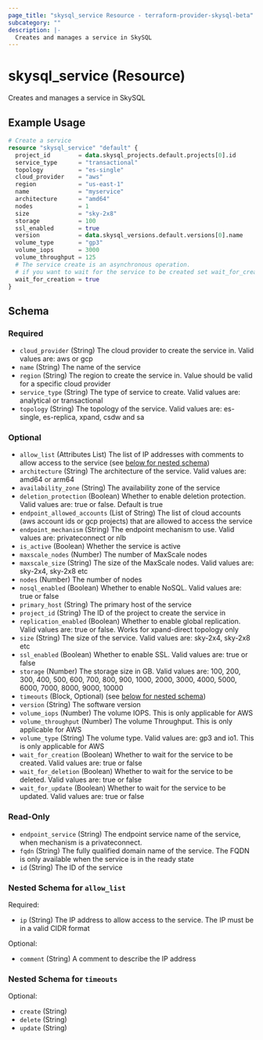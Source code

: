 ```yaml
---
page_title: "skysql_service Resource - terraform-provider-skysql-beta"
subcategory: ""
description: |-
  Creates and manages a service in SkySQL
---
```


# skysql_service (Resource)

Creates and manages a service in SkySQL

## Example Usage

```terraform
# Create a service
resource "skysql_service" "default" {
  project_id        = data.skysql_projects.default.projects[0].id
  service_type      = "transactional"
  topology          = "es-single"
  cloud_provider    = "aws"
  region            = "us-east-1"
  name              = "myservice"
  architecture      = "amd64"
  nodes             = 1
  size              = "sky-2x8"
  storage           = 100
  ssl_enabled       = true
  version           = data.skysql_versions.default.versions[0].name
  volume_type       = "gp3"
  volume_iops       = 3000
  volume_throughput = 125
  # The service create is an asynchronous operation.
  # if you want to wait for the service to be created set wait_for_creation to true
  wait_for_creation = true
}
```

<!-- schema generated by tfplugindocs -->
## Schema

### Required

- `cloud_provider` (String) The cloud provider to create the service in. Valid values are: aws or gcp
- `name` (String) The name of the service
- `region` (String) The region to create the service in. Value should be valid for a specific cloud provider
- `service_type` (String) The type of service to create. Valid values are: analytical or transactional
- `topology` (String) The topology of the service. Valid values are: es-single, es-replica, xpand, csdw and sa

### Optional

- `allow_list` (Attributes List) The list of IP addresses with comments to allow access to the service (see [below for nested schema](#nestedatt--allow_list))
- `architecture` (String) The architecture of the service. Valid values are: amd64 or arm64
- `availability_zone` (String) The availability zone of the service
- `deletion_protection` (Boolean) Whether to enable deletion protection. Valid values are: true or false. Default is true
- `endpoint_allowed_accounts` (List of String) The list of cloud accounts (aws account ids or gcp projects) that are allowed to access the service
- `endpoint_mechanism` (String) The endpoint mechanism to use. Valid values are: privateconnect or nlb
- `is_active` (Boolean) Whether the service is active
- `maxscale_nodes` (Number) The number of MaxScale nodes
- `maxscale_size` (String) The size of the MaxScale nodes. Valid values are: sky-2x4, sky-2x8 etc
- `nodes` (Number) The number of nodes
- `nosql_enabled` (Boolean) Whether to enable NoSQL. Valid values are: true or false
- `primary_host` (String) The primary host of the service
- `project_id` (String) The ID of the project to create the service in
- `replication_enabled` (Boolean) Whether to enable global replication. Valid values are: true or false. Works for xpand-direct topology only
- `size` (String) The size of the service. Valid values are: sky-2x4, sky-2x8 etc
- `ssl_enabled` (Boolean) Whether to enable SSL. Valid values are: true or false
- `storage` (Number) The storage size in GB. Valid values are: 100, 200, 300, 400, 500, 600, 700, 800, 900, 1000, 2000, 3000, 4000, 5000, 6000, 7000, 8000, 9000, 10000
- `timeouts` (Block, Optional) (see [below for nested schema](#nestedblock--timeouts))
- `version` (String) The software version
- `volume_iops` (Number) The volume IOPS. This is only applicable for AWS
- `volume_throughput` (Number) The volume Throughput. This is only applicable for AWS
- `volume_type` (String) The volume type. Valid values are: gp3 and io1. This is only applicable for AWS
- `wait_for_creation` (Boolean) Whether to wait for the service to be created. Valid values are: true or false
- `wait_for_deletion` (Boolean) Whether to wait for the service to be deleted. Valid values are: true or false
- `wait_for_update` (Boolean) Whether to wait for the service to be updated. Valid values are: true or false

### Read-Only

- `endpoint_service` (String) The endpoint service name of the service, when mechanism is a privateconnect.
- `fqdn` (String) The fully qualified domain name of the service. The FQDN is only available when the service is in the ready state
- `id` (String) The ID of the service

<a id="nestedatt--allow_list"></a>
### Nested Schema for `allow_list`

Required:

- `ip` (String) The IP address to allow access to the service. The IP must be in a valid CIDR format

Optional:

- `comment` (String) A comment to describe the IP address


<a id="nestedblock--timeouts"></a>
### Nested Schema for `timeouts`

Optional:

- `create` (String)
- `delete` (String)
- `update` (String)

